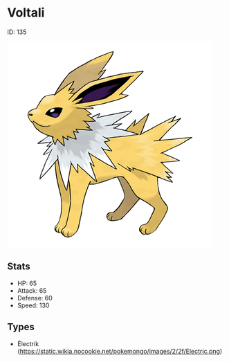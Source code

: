 # Voltali


ID: 135

![](https://raw.githubusercontent.com/PokeAPI/sprites/master/sprites/pokemon/other/official-artwork/135.png "Voltali")

## Stats


 - HP: 65
 - Attack: 65
 - Defense: 60
 - Speed: 130

## Types


 - Électrik (https://static.wikia.nocookie.net/pokemongo/images/2/2f/Electric.png)
